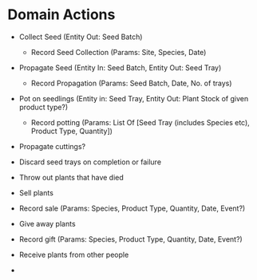 # Domain Actions
- Collect Seed (Entity Out: Seed Batch)
  - Record Seed Collection (Params: Site, Species, Date)

- Propagate Seed (Entity In: Seed Batch, Entity Out: Seed Tray)
  - Record Propagation (Params: Seed Batch, Date, No. of trays)

- Pot on seedlings (Entity in: Seed Tray, Entity Out: Plant Stock of given product type?)
  - Record potting (Params: List Of [Seed Tray (includes Species etc), Product Type, Quantity])

- Propagate cuttings?

- Discard seed trays on completion or failure

- Throw out plants that have died

- Sell plants
- Record sale (Params: Species, Product Type, Quantity, Date, Event?) 

- Give away plants
- Record gift (Params: Species, Product Type, Quantity, Date, Event?) 

- Receive plants from other people

-  